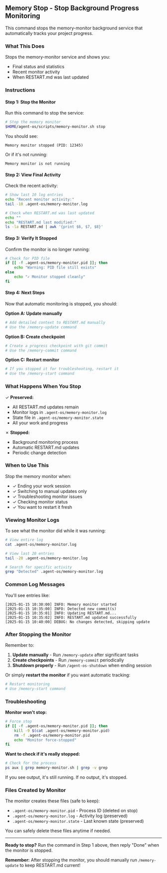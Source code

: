 ## Memory Stop - Stop Background Progress Monitoring

This command stops the memory-monitor background service that automatically tracks your project progress.

### What This Does

Stops the memory-monitor service and shows you:
- Final status and statistics
- Recent monitor activity
- When RESTART.md was last updated

### Instructions

#### Step 1: Stop the Monitor

Run this command to stop the service:

```bash
# Stop the memory monitor
$HOME/agent-os/scripts/memory-monitor.sh stop
```

You should see:
```
Memory monitor stopped (PID: 12345)
```

Or if it's not running:
```
Memory monitor is not running
```

#### Step 2: View Final Activity

Check the recent activity:

```bash
# Show last 10 log entries
echo "Recent monitor activity:"
tail -10 .agent-os/memory-monitor.log

# Check when RESTART.md was last updated
echo ""
echo "RESTART.md last modified:"
ls -la RESTART.md | awk '{print $6, $7, $8}'
```

#### Step 3: Verify It Stopped

Confirm the monitor is no longer running:

```bash
# Check for PID file
if [[ -f .agent-os/memory-monitor.pid ]]; then
    echo "Warning: PID file still exists"
else
    echo "✓ Monitor stopped cleanly"
fi
```

#### Step 4: Next Steps

Now that automatic monitoring is stopped, you should:

**Option A: Update manually**
```bash
# Add detailed context to RESTART.md manually
# Use the /memory-update command
```

**Option B: Create checkpoint**
```bash
# Create a progress checkpoint with git commit
# Use the /memory-commit command
```

**Option C: Restart monitor**
```bash
# If you stopped it for troubleshooting, restart it
# Use the /memory-start command
```

### What Happens When You Stop

✓ **Preserved:**
- All RESTART.md updates remain
- Monitor logs in `.agent-os/memory-monitor.log`
- State file in `.agent-os/memory-monitor.state`
- All your work and progress

✗ **Stopped:**
- Background monitoring process
- Automatic RESTART.md updates
- Periodic change detection

### When to Use This

Stop the memory monitor when:
- ✓ Ending your work session
- ✓ Switching to manual updates only
- ✓ Troubleshooting monitor issues
- ✓ Checking monitor status
- ✓ You want to restart it fresh

### Viewing Monitor Logs

To see what the monitor did while it was running:

```bash
# View entire log
cat .agent-os/memory-monitor.log

# View last 20 entries
tail -20 .agent-os/memory-monitor.log

# Search for specific activity
grep "Detected" .agent-os/memory-monitor.log
```

### Common Log Messages

You'll see entries like:
```
[2025-01-15 10:30:00] INFO: Memory monitor started
[2025-01-15 10:35:00] INFO: Detected new commit(s)
[2025-01-15 10:35:01] INFO: Updating RESTART.md...
[2025-01-15 10:35:02] INFO: RESTART.md updated successfully
[2025-01-15 10:40:00] DEBUG: No changes detected, skipping update
```

### After Stopping the Monitor

Remember to:
1. **Update manually** - Run `/memory-update` after significant tasks
2. **Create checkpoints** - Run `/memory-commit` periodically
3. **Shutdown properly** - Run `/agent-os-shutdown` when ending session

Or simply **restart the monitor** if you want automatic tracking:
```bash
# Restart monitoring
# Use /memory-start command
```

### Troubleshooting

**Monitor won't stop:**
```bash
# Force stop
if [[ -f .agent-os/memory-monitor.pid ]]; then
    kill -9 $(cat .agent-os/memory-monitor.pid)
    rm -f .agent-os/memory-monitor.pid
    echo "Monitor force-stopped"
fi
```

**Want to check if it's really stopped:**
```bash
# Check for the process
ps aux | grep memory-monitor.sh | grep -v grep
```

If you see output, it's still running. If no output, it's stopped.

### Files Created by Monitor

The monitor creates these files (safe to keep):
- `.agent-os/memory-monitor.pid` - Process ID (deleted on stop)
- `.agent-os/memory-monitor.log` - Activity log (preserved)
- `.agent-os/memory-monitor.state` - Last known state (preserved)

You can safely delete these files anytime if needed.

---

**Ready to stop?** Run the command in Step 1 above, then reply "Done" when the monitor is stopped.

**Remember:** After stopping the monitor, you should manually run `/memory-update` to keep RESTART.md current!
